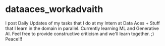 # dataaces_workadvaith

I post Daily Updates of my tasks that I do at my Intern at Data Aces + Stuff that I learn in the domain in parallel. Currently learning ML and Generative AI.
Feel free to provide constructive criticism and we'll learn together. 
;) Peace!!!
